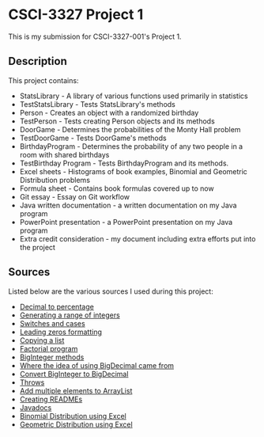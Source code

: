 # CSCI-3327 Project 1

This is my submission for CSCI-3327-001's Project 1. 

## Description
This project contains:
- StatsLibrary - A library of various functions used primarily in statistics
- TestStatsLibrary - Tests StatsLibrary's methods
- Person - Creates an object with a randomized birthday
- TestPerson - Tests creating Person objects and its methods
- DoorGame - Determines the probabilities of the Monty Hall problem
- TestDoorGame - Tests DoorGame's methods
- BirthdayProgram - Determines the probability of any two people in a room with shared birthdays
- TestBirthday Program - Tests BirthdayProgram and its methods.
- Excel sheets - Histograms of book examples, Binomial and Geometric Distribution problems
- Formula sheet - Contains book formulas covered up to now
- Git essay - Essay on Git workflow
- Java written documentation - a written documentation on my Java program
- PowerPoint presentation - a PowerPoint presentation on my Java program
- Extra credit consideration - my document including extra efforts put into the project

## Sources

Listed below are the various sources I used during this project:
- [Decimal to percentage](https://stackoverflow.com/questions/62438100/string-decimal-to-percentage-in-java)
- [Generating a range of integers](https://stackoverflow.com/questions/363681/how-do-i-generate-random-integers-within-a-specific-range-in-java)
- [Switches and cases](https://www.geeksforgeeks.org/switch-statement-in-java)
- [Leading zeros formatting](https://www.tutorialspoint.com/java-program-to-add-leading-zeros-to-a-number)
- [Copying a list](https://www.baeldung.com/java-copy-list-to-another)
- [Factorial program](https://www.javatpoint.com/factorial-program-in-java)
- [BigInteger methods](https://www.geeksforgeeks.org/biginteger-class-in-java/)
- [Where the idea of using BigDecimal came from](https://stackoverflow.com/questions/6219692/very-small-numbers)
- [Convert BigInteger to BigDecimal](https://stackoverflow.com/questions/3115413/how-to-convert-biginteger-to-bigdecimal)
- [Throws](https://www.geeksforgeeks.org/throw-throws-java/)
- [Add multiple elements to ArrayList](https://howtodoinjava.com/java/collections/arraylist/add-multiple-elements-arraylist/)
- [Creating READMEs](https://github.com/18F/open-source-guide/blob/18f-pages/pages/making-readmes-readable.md)
- [Javadocs](https://blog.joda.org/2012/11/javadoc-coding-standards.html)
- [Binomial Distribution using Excel](https://corporatefinanceinstitute.com/resources/excel/binomial-distribution-excel/)
- [Geometric Distribution using Excel](https://www.statology.org/geometric-distribution-excel/)
